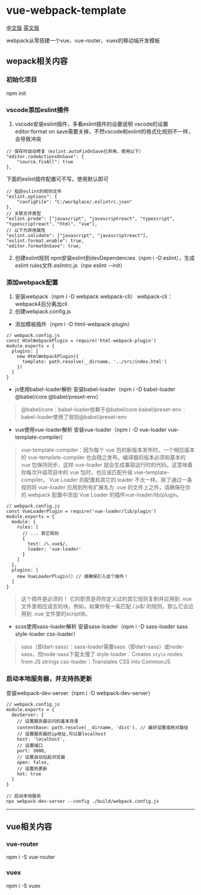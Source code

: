 # vue-webpack-template
[中文版](README.md) [英文版](README_EN.md)

webpack从零搭建一个vue、vue-router、vuex的移动端开发模板

## wepack相关内容
### 初始化项目
npm init

### vscode添加eslint插件
1. vscode安装eslint插件，多看eslint插件的设置说明
vscode的设置editor:format on save需要关掉，不然vscode和eslint的格式化规则不一样，会导致冲突

```
// 保存时自动修复（eslint.autoFixOnSave已弃用，使用以下）
"editor.codeActionsOnSave": {
	"source.fixAll": true
},
```

下面的eslint插件配置可不写，使用默认即可

```
// 指定eslint的规则文件
"eslint.options": {
	"configFile": "C:/workplace/.eslintrc.json"
},
// 关联文件类型
"eslint.prode": ["javascript", "javascriptreact", "typescript", "typescriptreact", "html", "vue"],
// 以下为弃用属性
"eslint.validate": ["javascript", "javascriptreact"],
"eslint.format.enable": true,
"editor.formatOnSave": true,
```

2. 创建eslint规则
npm安装eslint到devDependencies（npm i -D eslint），生成eslint rules文件.eslintrc.js（npx eslint --init）


### 添加webpack配置
1. 安装webpack（npm i -D webpack webpack-cli）
webpack-cli：webpack4后分离出cli
2. 创建webpack.config.js

- 添加模板插件（npm i -D html-webpack-plugin）

```
// webpack.config.js
const HtmlWebpackPlugin = require('html-webpack-plugin')
module.exports = {
  plugins: [
    new HtmlWebpackPlugin({
      template: path.resolve(__dirname, '../src/index.html')
    })
  ]
}
```

- js使用babel-loader解析
安装babel-loader（npm i -D babel-loader @babel/core @babel/preset-env）
> @babel/core：babel-loader依赖于@babel/core
babel/preset-env：babel-loader使用了规则@babel/preset-env

- vue使用vue-loader解析
安装vue-loader（npm i -D vue-loader vue-template-compiler）
> vue-template-compiler：因为每个 vue 包的新版本发布时，一个相应版本的 vue-template-compiler 也会随之发布。编译器的版本必须和基本的 vue 包保持同步，这样 vue-loader 就会生成兼容运行时的代码。这意味着你每次升级项目中的 vue 包时，也应该匹配升级 vue-template-compiler。
Vue Loader 的配置和其它的 loader 不太一样。除了通过一条规则将 vue-loader 应用到所有扩展名为 .vue 的文件上之外，请确保在你的 webpack 配置中添加 Vue Loader 的插件vue-loader/lib/plugin。

```
// webpack.config.js
const VueLoaderPlugin = require('vue-loader/lib/plugin')
module.exports = {
  module: {
    rules: [
      // ... 其它规则
      {
        test: /\.vue$/,
        loader: 'vue-loader'
      }
    ]
  },
  plugins: [
    new VueLoaderPlugin() // 请确保引入这个插件！
  ]
}
```

> 这个插件是必须的！ 它的职责是将你定义过的其它规则复制并应用到 .vue 文件里相应语言的块。例如，如果你有一条匹配 /\.js$/ 的规则，那么它会应用到 .vue 文件里的script块。

- scss使用sass-loader解析
安装sass-loader（npm i -D sass-loader sass style-loader css-loader）
> sass（即dart-sass）：sass-loader需要sass（即dart-sass）或node-sass，但node-sass下载太慢了
style-loader：Creates `style` nodes from JS strings
css-loader：Translates CSS into CommonJS

### 启动本地服务器，并支持热更新
安装webpack-dev-server（npm i -D webpack-dev-server）

```
// webpack.config.js
module.exports = {
  devServer: {
    // 设置服务器访问的基本目录
    contentBase: path.resolve(__dirname, 'dist'), // 最好设置成绝对路径
    // 设置服务器的ip地址,可以是localhost
    host: 'localhost',
    // 设置端口
    port: 3000,
    // 设置自动拉起浏览器
    open: false,
    // 设置热更新
    hot: true
  }
}
```
```
// 启动本地服务
npx webpack-dev-server --config ./build/webpack.config.js
```

---
## vue相关内容

### vue-router
npm i -S vue-router

### vuex
npm i -S vuex




















